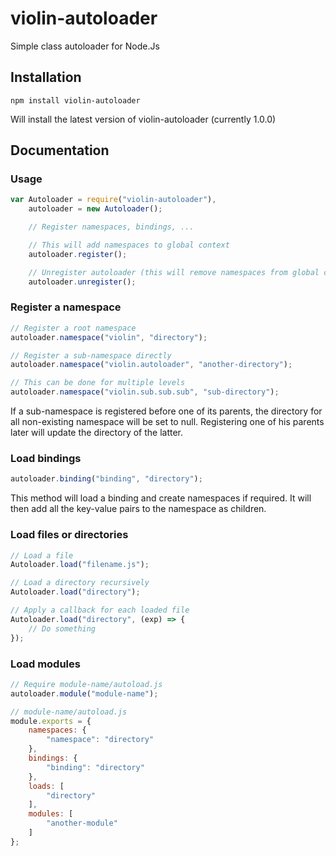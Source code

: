 # violin-autoloader

Simple class autoloader for Node.Js

## Installation

`npm install violin-autoloader`

Will install the latest version of violin-autoloader (currently 1.0.0)

## Documentation

### Usage
```js
var Autoloader = require("violin-autoloader"),
    autoloader = new Autoloader();

    // Register namespaces, bindings, ...

    // This will add namespaces to global context
    autoloader.register();

    // Unregister autoloader (this will remove namespaces from global context)
    autoloader.unregister();
```

### Register a namespace
```js
// Register a root namespace
autoloader.namespace("violin", "directory");

// Register a sub-namespace directly
autoloader.namespace("violin.autoloader", "another-directory");

// This can be done for multiple levels
autoloader.namespace("violin.sub.sub.sub", "sub-directory");
```

If a sub-namespace is registered before one of its parents, the directory for all non-existing namespace will be set to null. Registering one of his parents later will update the directory of the latter.


### Load bindings

```js
autoloader.binding("binding", "directory");
```

This method will load a binding and create namespaces if required. It will then add all the key-value pairs to the namespace as children.


### Load files or directories

```js
// Load a file
Autoloader.load("filename.js");

// Load a directory recursively
Autoloader.load("directory");

// Apply a callback for each loaded file
Autoloader.load("directory", (exp) => {
    // Do something
});
```

### Load modules
```js
// Require module-name/autoload.js
autoloader.module("module-name");
```

```js
// module-name/autoload.js
module.exports = {
    namespaces: {
        "namespace": "directory"
    },
    bindings: {
        "binding": "directory"
    },
    loads: [
        "directory"
    ],
    modules: [
        "another-module"
    ]
};

```

